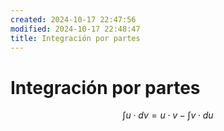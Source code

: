 ```yaml
---
created: 2024-10-17 22:47:56
modified: 2024-10-17 22:48:47
title: Integración por partes
---
```


# Integración por partes

$$
\int u \cdot dv = u \cdot v - \int v \cdot du
$$

